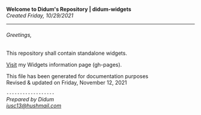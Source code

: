 **Welcome to Didum's Repository | didum-widgets**</br>
*Created Friday, 10/29/2021*

---

###### Greetings,

This repository shall contain standalone widgets.

[Visit](https://isdidum.github.io/didum-widgets/) my Widgets information page (gh-pages).

This file has been generated for documentation purposes<br/>
Revised & updated on Friday, November 12, 2021

`------------------`<br/>
*Prepared by Didum* <br/>
*iusc13@hushmail.com*
